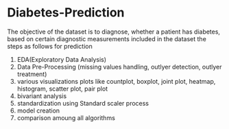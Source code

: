 # Diabetes-Prediction
The objective of the dataset is to diagnose, whether a patient has diabetes, based on certain diagnostic measurements included in the dataset
the steps as follows for prediction
1. EDA(Exploratory Data Analysis)
2. Data Pre-Processing (missing values handling, outlyer detection, outlyer treatment)
3. various visualizations plots like countplot, boxplot, joint plot, heatmap, histogram, scatter plot, pair plot
4. bivariant analysis
5. standardization using Standard scaler process
6. model creation
7. comparison amoung all algorithms
    
